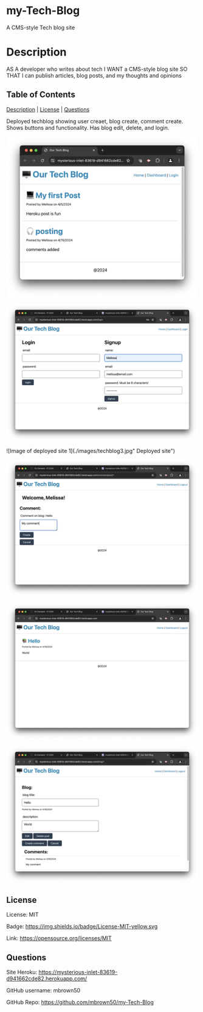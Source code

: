  # my-Tech-Blog
  A CMS-style Tech blog site
  
  # Description
  AS A developer who writes about tech
  I WANT a CMS-style blog site
  SO THAT I can publish articles, blog posts, and my thoughts and opinions

  ## Table of Contents

  [Description](#description) | [License](#license) | [Questions](#questions)

  Deployed techblog showing user creaet, blog create, comment create.
  Shows buttons and functionality. Has blog edit, delete, and login.

  ![Image of deployed site 1](./images/techblog.jpg "Deployed site")

  ![Image of deployed site 1](./images/techblog2.jpg "Deployed site")

  ![Image of deployed site 1](./images/techblog3.jpg" Deployed site")

  ![Image of deployed site 1](./images/techblog4.jpg "Deployed site")

  ![Image of deployed site 1](./images/techblog5.jpg "Deployed site")

  ![Image of deployed site 1](./images/techblog6.jpg "Deployed site")

  ## License
  
  License: MIT
  
  Badge: https://img.shields.io/badge/License-MIT-yellow.svg
  
  Link: https://opensource.org/licenses/MIT
  
  ## Questions

  Site Heroku: https://mysterious-inlet-83619-d941662cde82.herokuapp.com/

  GitHub username: mbrown50

  GitHub Repo: https://github.com/mbrown50/my-Tech-Blog
 
